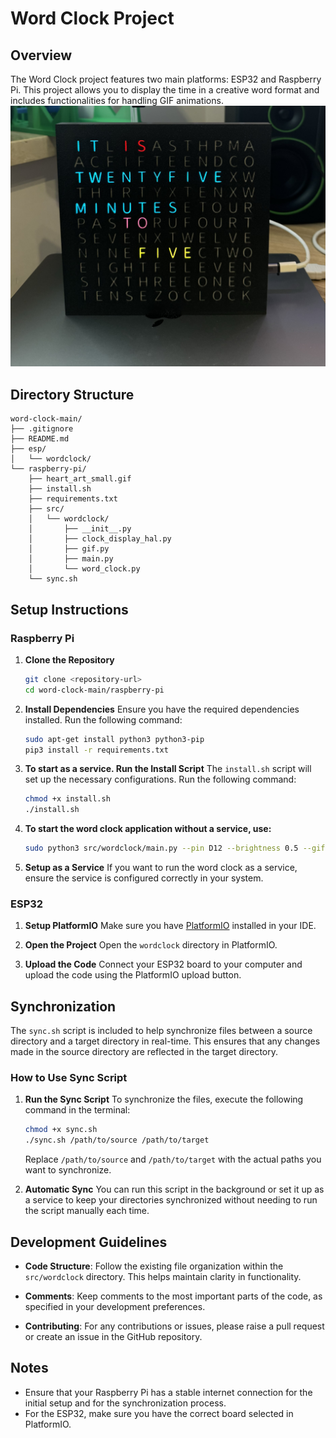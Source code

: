 # Word Clock Project
## Overview
The Word Clock project features two main platforms: ESP32 and Raspberry Pi. This project allows you to display the time in a creative word format and includes functionalities for handling GIF animations.
![Word Clock demo](wordclock.jpg)
## Directory Structure
```
word-clock-main/
├── .gitignore
├── README.md
├── esp/
│   └── wordclock/
└── raspberry-pi/
    ├── heart_art_small.gif
    ├── install.sh
    ├── requirements.txt
    ├── src/
    │   └── wordclock/
    │       ├── __init__.py
    │       ├── clock_display_hal.py
    │       ├── gif.py
    │       ├── main.py
    │       └── word_clock.py
    └── sync.sh
```

## Setup Instructions

### Raspberry Pi

1. **Clone the Repository**
   ```bash
   git clone <repository-url>
   cd word-clock-main/raspberry-pi
   ```

2. **Install Dependencies**
   Ensure you have the required dependencies installed. Run the following command:
   ```bash
   sudo apt-get install python3 python3-pip
   pip3 install -r requirements.txt
   ```

3. **To start as a service. Run the Install Script**
   The `install.sh` script will set up the necessary configurations. Run the following command:
   ```bash
   chmod +x install.sh
   ./install.sh
   ```

4. **To start the word clock application without a service, use:**
   ```bash
   sudo python3 src/wordclock/main.py --pin D12 --brightness 0.5 --gif ../../heart-art.gif
   ```

5. **Setup as a Service**
   If you want to run the word clock as a service, ensure the service is configured correctly in your system.

### ESP32

1. **Setup PlatformIO**
   Make sure you have [PlatformIO](https://platformio.org/) installed in your IDE.

2. **Open the Project**
   Open the `wordclock` directory in PlatformIO.

3. **Upload the Code**
   Connect your ESP32 board to your computer and upload the code using the PlatformIO upload button.

## Synchronization

The `sync.sh` script is included to help synchronize files between a source directory and a target directory in real-time. This ensures that any changes made in the source directory are reflected in the target directory.

### How to Use Sync Script

1. **Run the Sync Script**
   To synchronize the files, execute the following command in the terminal:
   ```bash
   chmod +x sync.sh
   ./sync.sh /path/to/source /path/to/target
   ```
   Replace `/path/to/source` and `/path/to/target` with the actual paths you want to synchronize.

2. **Automatic Sync**
   You can run this script in the background or set it up as a service to keep your directories synchronized without needing to run the script manually each time.

## Development Guidelines

- **Code Structure**: Follow the existing file organization within the `src/wordclock` directory. This helps maintain clarity in functionality.

- **Comments**: Keep comments to the most important parts of the code, as specified in your development preferences.

- **Contributing**: For any contributions or issues, please raise a pull request or create an issue in the GitHub repository.

## Notes

- Ensure that your Raspberry Pi has a stable internet connection for the initial setup and for the synchronization process.
- For the ESP32, make sure you have the correct board selected in PlatformIO.
